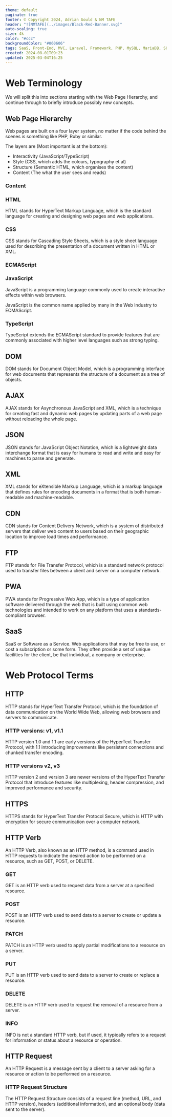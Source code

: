 ```yaml
---
theme: default
paginate: true
footer: © Copyright 2024, Adrian Gould & NM TAFE
header: "![NMTAFE](../images/Black-Red-Banner.svg)"
auto-scaling: true
size: 4k
color: "#ccc"
backgroundColor: "#060606"
tags: SaaS, Front-End, MVC, Laravel, Framework, PHP, MySQL, MariaDB, SQLite, Testing, Unit Testing, Feature Testing, PEST
created: 2024-08-01T09:23
updated: 2025-03-04T16:25
---
```

# Web Terminology

We will split this into sections starting with the Web Page Hierarchy, and continue through to briefly introduce possibly new concepts.


## Web Page Hierarchy

Web pages are built on a four layer system, no matter if the code behind the scenes is something like PHP, Ruby or similar.

The layers are (Most important is at the bottom):

- Interactivity (JavaScript/TypeScript)
- Style (CSS, which adds the colours, typography et al)
- Structure (Semantic HTML, which organises the content)
- Content (The what the user sees and reads)

### Content


### HTML

HTML stands for HyperText Markup Language, which is the standard language for creating and designing web pages and web applications.

### CSS

CSS stands for Cascading Style Sheets, which is a style sheet language used for describing the presentation of a document written in HTML or XML.


### ECMAScript


### JavaScript

JavaScript is a programming language commonly used to create interactive effects within web browsers.

JavaScript is the common name applied by many in the Web Industry to ECMAScript.

### TypeScript

TypeScript extends the ECMAScript standard to provide features that are commonly associated with higher level languages such as strong typing.




## DOM

DOM stands for Document Object Model, which is a programming interface for web documents that represents the structure of a document as a tree of objects.

## AJAX

AJAX stands for Asynchronous JavaScript and XML, which is a technique for creating fast and dynamic web pages by updating parts of a web page without reloading the whole page.

## JSON

JSON stands for JavaScript Object Notation, which is a lightweight data interchange format that is easy for humans to read and write and easy for machines to parse and generate.

## XML

XML stands for eXtensible Markup Language, which is a markup language that defines rules for encoding documents in a format that is both human-readable and machine-readable.

## CDN

CDN stands for Content Delivery Network, which is a system of distributed servers that deliver web content to users based on their geographic location to improve load times and performance.

## FTP

FTP stands for File Transfer Protocol, which is a standard network protocol used to transfer files between a client and server on a computer network.

## PWA

PWA stands for Progressive Web App, which is a type of application software delivered through the web that is built using common web technologies and intended to work on any platform that uses a standards-compliant browser.

## SaaS

SaaS or Software as a Service. Web applications that may be free to use, or cost a subscription or some form. They often provide a set of unique facilities for the client, be that individual, a company or enterprise.

# Web Protocol Terms

## HTTP

HTTP stands for HyperText Transfer Protocol, which is the foundation of data communication on the World Wide Web, allowing web browsers and servers to communicate.

### HTTP versions: v1, v1.1

HTTP version 1.0 and 1.1 are early versions of the HyperText Transfer Protocol, with 1.1 introducing improvements like persistent connections and chunked transfer encoding.

### HTTP versions v2, v3

HTTP version 2 and version 3 are newer versions of the HyperText Transfer Protocol that introduce features like multiplexing, header compression, and improved performance and security.

## HTTPS

HTTPS stands for HyperText Transfer Protocol Secure, which is HTTP with encryption for secure communication over a computer network.

## HTTP Verb

An HTTP Verb, also known as an HTTP method, is a command used in HTTP requests to indicate the desired action to be performed on a resource, such as GET, POST, or DELETE.

### GET

GET is an HTTP verb used to request data from a server at a specified resource.

### POST

POST is an HTTP verb used to send data to a server to create or update a resource.

### PATCH

PATCH is an HTTP verb used to apply partial modifications to a resource on a server.

### PUT

PUT is an HTTP verb used to send data to a server to create or replace a resource.

### DELETE

DELETE is an HTTP verb used to request the removal of a resource from a server.

### INFO

INFO is not a standard HTTP verb, but if used, it typically refers to a request for information or status about a resource or operation.

## HTTP Request

An HTTP Request is a message sent by a client to a server asking for a resource or action to be performed on a resource.

### HTTP Request Structure

The HTTP Request Structure consists of a request line (method, URL, and HTTP version), headers (additional information), and an optional body (data sent to the server).
